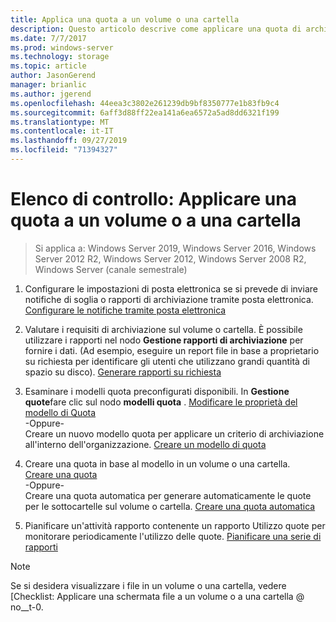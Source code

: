 ```yaml
---
title: Applica una quota a un volume o una cartella
description: Questo articolo descrive come applicare una quota di archiviazione a un volume o una cartella
ms.date: 7/7/2017
ms.prod: windows-server
ms.technology: storage
ms.topic: article
author: JasonGerend
manager: brianlic
ms.author: jgerend
ms.openlocfilehash: 44eea3c3802e261239db9bf8350777e1b83fb9c4
ms.sourcegitcommit: 6aff3d88ff22ea141a6ea6572a5ad8dd6321f199
ms.translationtype: MT
ms.contentlocale: it-IT
ms.lasthandoff: 09/27/2019
ms.locfileid: "71394327"
---
```

# <a name="checklist-apply-a-quota-to-a-volume-or-folder"></a>Elenco di controllo: Applicare una quota a un volume o a una cartella

> Si applica a: Windows Server 2019, Windows Server 2016, Windows Server 2012 R2, Windows Server 2012, Windows Server 2008 R2, Windows Server (canale semestrale)

1. Configurare le impostazioni di posta elettronica se si prevede di inviare notifiche di soglia o rapporti di archiviazione tramite posta elettronica. [Configurare le notifiche tramite posta elettronica](configure-email-notifications.md)

2. Valutare i requisiti di archiviazione sul volume o cartella. È possibile utilizzare i rapporti nel nodo **Gestione rapporti di archiviazione** per fornire i dati. (Ad esempio, eseguire un report file in base a proprietario su richiesta per identificare gli utenti che utilizzano grandi quantità di spazio su disco). [Generare rapporti su richiesta](generate-reports-on-demand.md)

3. Esaminare i modelli quota preconfigurati disponibili. In **Gestione quote**fare clic sul nodo **modelli quota** . [Modificare le proprietà del modello di Quota](edit-quota-template-properties.md) 
<br />-Oppure- <br /> Creare un nuovo modello quota per applicare un criterio di archiviazione all'interno dell'organizzazione. [Creare un modello di quota](create-quota-template.md)

4. Creare una quota in base al modello in un volume o una cartella.  
 [Creare una quota](create-quota.md) <br /> -Oppure- <br /> Creare una quota automatica per generare automaticamente le quote per le sottocartelle sul volume o cartella. [Creare una quota automatica](create-auto-apply-quota.md)

6. Pianificare un'attività rapporto contenente un rapporto Utilizzo quote per monitorare periodicamente l'utilizzo delle quote. [Pianificare una serie di rapporti](schedule-set-of-reports.md)

> [!Note]
> Se si desidera visualizzare i file in un volume o una cartella, vedere [Checklist: Applicare una schermata file a un volume o a una cartella @ no__t-0.











